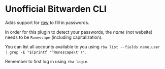 # Unofficial Bitwarden CLI
Adds support for [rbw](https://github.com/doy/rbw) to fill in passwords.

In order for this plugin to detect your passwords, the *name* (not website) needs to be `Runescape` (including capitalization).

You can list all accounts available to you using `rbw list --fields name,user | grep -E "$(printf '^Runescape\t')"`.

Remember to first log in using `rbw login`.
